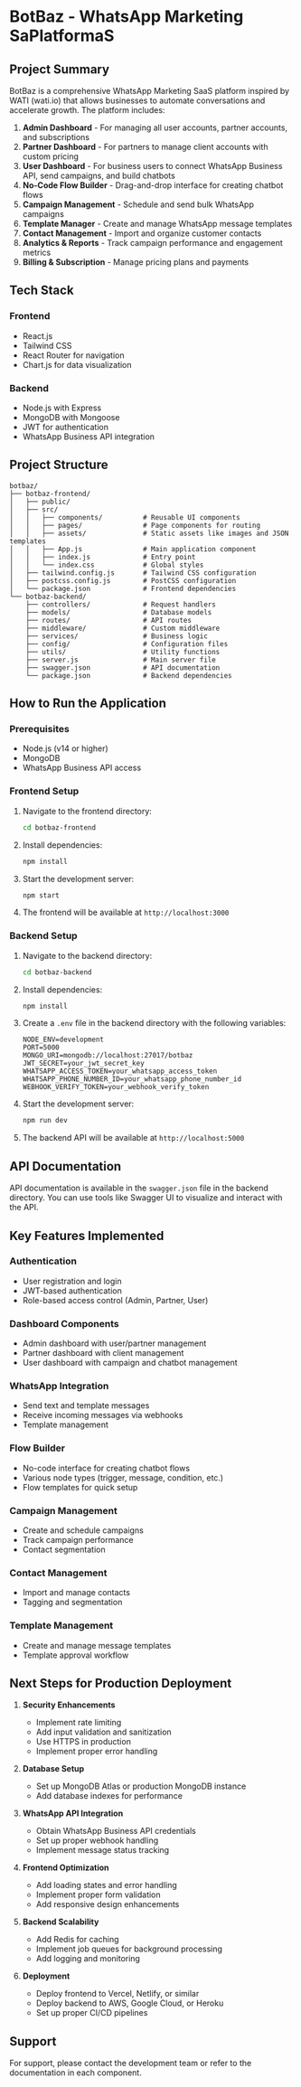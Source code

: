 # BotBaz - WhatsApp Marketing SaPlatformaS 

## Project Summary

BotBaz is a comprehensive WhatsApp Marketing SaaS platform inspired by WATI (wati.io) that allows businesses to automate conversations and accelerate growth. The platform includes:

1. **Admin Dashboard** - For managing all user accounts, partner accounts, and subscriptions
2. **Partner Dashboard** - For partners to manage client accounts with custom pricing
3. **User Dashboard** - For business users to connect WhatsApp Business API, send campaigns, and build chatbots
4. **No-Code Flow Builder** - Drag-and-drop interface for creating chatbot flows
5. **Campaign Management** - Schedule and send bulk WhatsApp campaigns
6. **Template Manager** - Create and manage WhatsApp message templates
7. **Contact Management** - Import and organize customer contacts
8. **Analytics & Reports** - Track campaign performance and engagement metrics
9. **Billing & Subscription** - Manage pricing plans and payments

## Tech Stack

### Frontend
- React.js
- Tailwind CSS
- React Router for navigation
- Chart.js for data visualization

### Backend
- Node.js with Express
- MongoDB with Mongoose
- JWT for authentication
- WhatsApp Business API integration

## Project Structure

```
botbaz/
├── botbaz-frontend/
│   ├── public/
│   ├── src/
│   │   ├── components/          # Reusable UI components
│   │   ├── pages/               # Page components for routing
│   │   ├── assets/              # Static assets like images and JSON templates
│   │   ├── App.js               # Main application component
│   │   ├── index.js             # Entry point
│   │   └── index.css            # Global styles
│   ├── tailwind.config.js       # Tailwind CSS configuration
│   ├── postcss.config.js        # PostCSS configuration
│   └── package.json             # Frontend dependencies
└── botbaz-backend/
    ├── controllers/             # Request handlers
    ├── models/                  # Database models
    ├── routes/                  # API routes
    ├── middleware/              # Custom middleware
    ├── services/                # Business logic
    ├── config/                  # Configuration files
    ├── utils/                   # Utility functions
    ├── server.js                # Main server file
    ├── swagger.json             # API documentation
    └── package.json             # Backend dependencies
```

## How to Run the Application

### Prerequisites
- Node.js (v14 or higher)
- MongoDB
- WhatsApp Business API access

### Frontend Setup

1. Navigate to the frontend directory:
   ```bash
   cd botbaz-frontend
   ```

2. Install dependencies:
   ```bash
   npm install
   ```

3. Start the development server:
   ```bash
   npm start
   ```

4. The frontend will be available at `http://localhost:3000`

### Backend Setup

1. Navigate to the backend directory:
   ```bash
   cd botbaz-backend
   ```

2. Install dependencies:
   ```bash
   npm install
   ```

3. Create a `.env` file in the backend directory with the following variables:
   ```
   NODE_ENV=development
   PORT=5000
   MONGO_URI=mongodb://localhost:27017/botbaz
   JWT_SECRET=your_jwt_secret_key
   WHATSAPP_ACCESS_TOKEN=your_whatsapp_access_token
   WHATSAPP_PHONE_NUMBER_ID=your_whatsapp_phone_number_id
   WEBHOOK_VERIFY_TOKEN=your_webhook_verify_token
   ```

4. Start the development server:
   ```bash
   npm run dev
   ```

5. The backend API will be available at `http://localhost:5000`

## API Documentation

API documentation is available in the `swagger.json` file in the backend directory. You can use tools like Swagger UI to visualize and interact with the API.

## Key Features Implemented

### Authentication
- User registration and login
- JWT-based authentication
- Role-based access control (Admin, Partner, User)

### Dashboard Components
- Admin dashboard with user/partner management
- Partner dashboard with client management
- User dashboard with campaign and chatbot management

### WhatsApp Integration
- Send text and template messages
- Receive incoming messages via webhooks
- Template management

### Flow Builder
- No-code interface for creating chatbot flows
- Various node types (trigger, message, condition, etc.)
- Flow templates for quick setup

### Campaign Management
- Create and schedule campaigns
- Track campaign performance
- Contact segmentation

### Contact Management
- Import and manage contacts
- Tagging and segmentation

### Template Management
- Create and manage message templates
- Template approval workflow

## Next Steps for Production Deployment

1. **Security Enhancements**
   - Implement rate limiting
   - Add input validation and sanitization
   - Use HTTPS in production
   - Implement proper error handling

2. **Database Setup**
   - Set up MongoDB Atlas or production MongoDB instance
   - Add database indexes for performance

3. **WhatsApp API Integration**
   - Obtain WhatsApp Business API credentials
   - Set up proper webhook handling
   - Implement message status tracking

4. **Frontend Optimization**
   - Add loading states and error handling
   - Implement proper form validation
   - Add responsive design enhancements

5. **Backend Scalability**
   - Add Redis for caching
   - Implement job queues for background processing
   - Add logging and monitoring

6. **Deployment**
   - Deploy frontend to Vercel, Netlify, or similar
   - Deploy backend to AWS, Google Cloud, or Heroku
   - Set up proper CI/CD pipelines

## Support

For support, please contact the development team or refer to the documentation in each component.